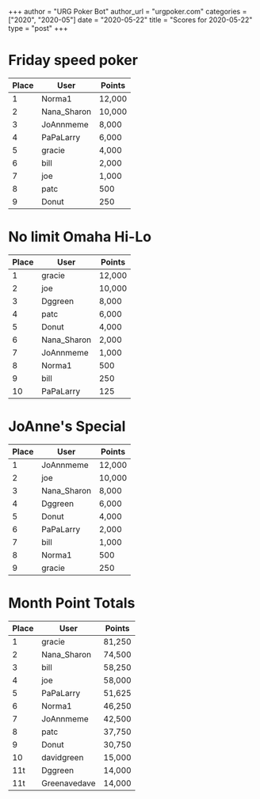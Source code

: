 +++
author = "URG Poker Bot"
author_url = "urgpoker.com"
categories = ["2020", "2020-05"]
date = "2020-05-22"
title = "Scores for 2020-05-22"
type = "post"
+++
# Friday speed poker

| Place | User | Points |
|-------|------|--------|
| 1 | Norma1 | 12,000 |
| 2 | Nana_Sharon | 10,000 |
| 3 | JoAnnmeme | 8,000 |
| 4 | PaPaLarry | 6,000 |
| 5 | gracie | 4,000 |
| 6 | bill | 2,000 |
| 7 | joe | 1,000 |
| 8 | patc | 500 |
| 9 | Donut | 250 |

# No limit Omaha Hi-Lo

| Place | User | Points |
|-------|------|--------|
| 1 | gracie | 12,000 |
| 2 | joe | 10,000 |
| 3 | Dggreen | 8,000 |
| 4 | patc | 6,000 |
| 5 | Donut | 4,000 |
| 6 | Nana_Sharon | 2,000 |
| 7 | JoAnnmeme | 1,000 |
| 8 | Norma1 | 500 |
| 9 | bill | 250 |
| 10 | PaPaLarry | 125 |

# JoAnne's Special

| Place | User | Points |
|-------|------|--------|
| 1 | JoAnnmeme | 12,000 |
| 2 | joe | 10,000 |
| 3 | Nana_Sharon | 8,000 |
| 4 | Dggreen | 6,000 |
| 5 | Donut | 4,000 |
| 6 | PaPaLarry | 2,000 |
| 7 | bill | 1,000 |
| 8 | Norma1 | 500 |
| 9 | gracie | 250 |

# Month Point Totals

| Place | User | Points |
|-------|------|--------|
| 1 | gracie | 81,250 |
| 2 | Nana_Sharon | 74,500 |
| 3 | bill | 58,250 |
| 4 | joe | 58,000 |
| 5 | PaPaLarry | 51,625 |
| 6 | Norma1 | 46,250 |
| 7 | JoAnnmeme | 42,500 |
| 8 | patc | 37,750 |
| 9 | Donut | 30,750 |
| 10 | davidgreen | 15,000 |
| 11t | Dggreen | 14,000 |
| 11t | Greenavedave | 14,000 |
